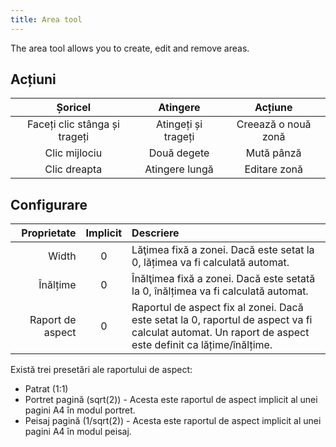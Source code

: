 ```yaml
---
title: Area tool
---
```


The area tool allows you to create, edit and remove areas.

## Acțiuni

|            Șoricel            |       Atingere      |       Acțiune       |
| :---------------------------: | :-----------------: | :-----------------: |
| Faceți clic stânga și trageți | Atingeți și trageți | Creează o nouă zonă |
|         Clic mijlociu         |     Două degete     |      Mută pânză     |
|          Clic dreapta         |    Atingere lungă   |     Editare zonă    |

## Configurare

|      Proprietate | Implicit | Descriere                                                                                                                                                                                              |
| ---------------: | :------: | :----------------------------------------------------------------------------------------------------------------------------------------------------------------------------------------------------- |
|            Width |     0    | Lăţimea fixă a zonei. Dacă este setat la 0, lățimea va fi calculată automat.                                                                                           |
|         Înălțime |     0    | Înălţimea fixă a zonei. Dacă este setată la 0, înălțimea va fi calculată automat.                                                                                      |
| Raport de aspect |     0    | Raportul de aspect fix al zonei. Dacă este setat la 0, raportul de aspect va fi calculat automat. Un raport de aspect este definit ca lățime/înălțime. |

Există trei presetări ale raportului de aspect:

- Patrat (1:1)
- Portret pagină (sqrt(2)) - Acesta este raportul de aspect implicit al unei pagini A4 în modul portret.
- Peisaj pagină (1/sqrt(2)) - Acesta este raportul de aspect implicit al unei pagini A4 în modul peisaj.
